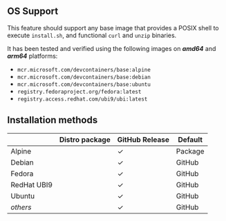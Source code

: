 <!-- markdownlint-disable MD041 -->
## OS Support

This feature should support any base image that provides a POSIX shell to execute `install.sh`, and functional `curl` and `unzip` binaries.

It has been tested and verified using the following images on ***amd64*** and ***arm64*** platforms:

* `mcr.microsoft.com/devcontainers/base:alpine`
* `mcr.microsoft.com/devcontainers/base:debian`
* `mcr.microsoft.com/devcontainers/base:ubuntu`
* `registry.fedoraproject.org/fedora:latest`
* `registry.access.redhat.com/ubi9/ubi:latest`

## Installation methods

| |Distro package|GitHub Release|Default|
|-|----|--------------|-------|
|Alpine| | &check; | Package |
|Debian| | &check; | GitHub |
|Fedora| | &check; | GitHub |
|RedHat UBI9| | &check; | GitHub |
|Ubuntu| | &check; | GitHub |
|*others*| | &check; | GitHub |
